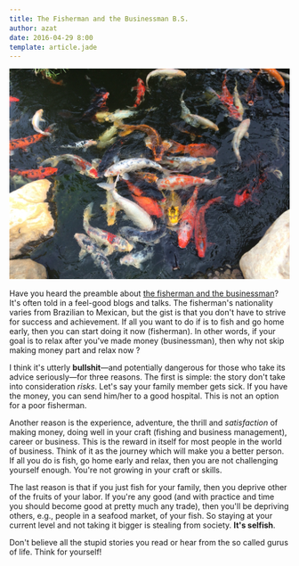 ```yaml
---
title: The Fisherman and the Businessman B.S.
author: azat
date: 2016-04-29 8:00
template: article.jade
---
```


![](fish.jpg)

Have you heard the preamble about [the fisherman and the businessman](http://paulocoelhoblog.com/2015/09/04/the-fisherman-and-the-businessman)? It's often told in a feel-good blogs and talks. The fisherman's nationality varies from Brazilian to Mexican, but the gist is that you don't have to strive for success and achievement. If all you want to do if is to fish and go home early, then you can start doing it now (fisherman). In other words, if your goal is to relax after you've made money (businessman), then why not skip making money part and relax now ?

I think it's utterly **bullshit**—and potentially dangerous for those who take its advice seriously—for three reasons. The first is simple: the story don't take into consideration *risks*. Let's say your family member gets sick. If you have the money, you can send him/her to a good hospital. This is not an option for a poor fisherman. 

Another reason is the experience, adventure, the thrill and *satisfaction* of making money, doing well in your craft (fishing and business management), career or business. This is the reward in itself for most people in the world of business. Think of it as the journey which will make you a better person. If all you do is fish, go home early and relax, then you are not challenging yourself enough. You're not growing in your craft or skills.

The last reason is that if you just fish for your family, then you deprive other of the fruits of your labor. If you're any good (and with practice and time you should become good at pretty much any trade), then you'll be depriving others, e.g., people in a seafood market, of your fish. So staying at your current level and not taking it bigger is stealing from society. **It's selfish**.

Don't believe all the stupid stories you read or hear from the so called gurus of life. Think for yourself!